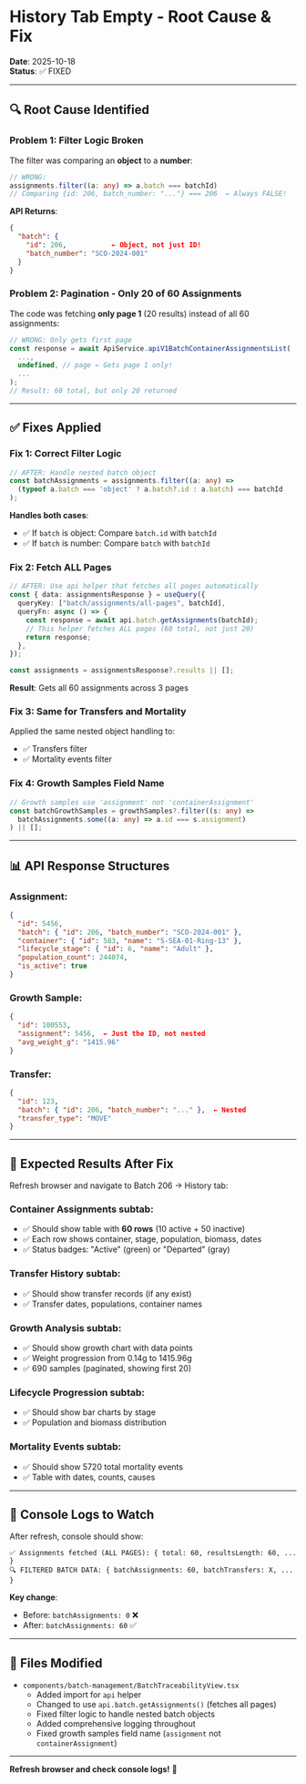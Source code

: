# History Tab Empty - Root Cause & Fix

**Date**: 2025-10-18  
**Status**: ✅ FIXED

---

## 🔍 **Root Cause Identified**

### **Problem 1: Filter Logic Broken**
The filter was comparing an **object** to a **number**:

```typescript
// WRONG:
assignments.filter((a: any) => a.batch === batchId)
// Comparing {id: 206, batch_number: "..."} === 206  ← Always FALSE!
```

**API Returns**:
```json
{
  "batch": {
    "id": 206,           ← Object, not just ID!
    "batch_number": "SCO-2024-001"
  }
}
```

### **Problem 2: Pagination - Only 20 of 60 Assignments**
The code was fetching **only page 1** (20 results) instead of all 60 assignments:

```typescript
// WRONG: Only gets first page
const response = await ApiService.apiV1BatchContainerAssignmentsList(
  ...,
  undefined, // page ← Gets page 1 only!
  ...
);
// Result: 60 total, but only 20 returned
```

---

## ✅ **Fixes Applied**

### **Fix 1: Correct Filter Logic**
```typescript
// AFTER: Handle nested batch object
const batchAssignments = assignments.filter((a: any) => 
  (typeof a.batch === 'object' ? a.batch?.id : a.batch) === batchId
);
```

**Handles both cases**:
- ✅ If `batch` is object: Compare `batch.id` with `batchId`
- ✅ If `batch` is number: Compare `batch` with `batchId`

### **Fix 2: Fetch ALL Pages**
```typescript
// AFTER: Use api helper that fetches all pages automatically
const { data: assignmentsResponse } = useQuery({
  queryKey: ["batch/assignments/all-pages", batchId],
  queryFn: async () => {
    const response = await api.batch.getAssignments(batchId);
    // This helper fetches ALL pages (60 total, not just 20)
    return response;
  },
});

const assignments = assignmentsResponse?.results || [];
```

**Result**: Gets all 60 assignments across 3 pages

### **Fix 3: Same for Transfers and Mortality**
Applied the same nested object handling to:
- ✅ Transfers filter
- ✅ Mortality events filter

### **Fix 4: Growth Samples Field Name**
```typescript
// Growth samples use 'assignment' not 'containerAssignment'
const batchGrowthSamples = growthSamples?.filter((s: any) => 
  batchAssignments.some((a: any) => a.id === s.assignment)
) || [];
```

---

## 📊 **API Response Structures**

### **Assignment**:
```json
{
  "id": 5456,
  "batch": { "id": 206, "batch_number": "SCO-2024-001" },
  "container": { "id": 583, "name": "S-SEA-01-Ring-13" },
  "lifecycle_stage": { "id": 6, "name": "Adult" },
  "population_count": 244074,
  "is_active": true
}
```

### **Growth Sample**:
```json
{
  "id": 100553,
  "assignment": 5456,  ← Just the ID, not nested
  "avg_weight_g": "1415.96"
}
```

### **Transfer**:
```json
{
  "id": 123,
  "batch": { "id": 206, "batch_number": "..." },  ← Nested
  "transfer_type": "MOVE"
}
```

---

## 🧪 **Expected Results After Fix**

Refresh browser and navigate to Batch 206 → History tab:

### **Container Assignments subtab**:
- ✅ Should show table with **60 rows** (10 active + 50 inactive)
- ✅ Each row shows container, stage, population, biomass, dates
- ✅ Status badges: "Active" (green) or "Departed" (gray)

### **Transfer History subtab**:
- ✅ Should show transfer records (if any exist)
- ✅ Transfer dates, populations, container names

### **Growth Analysis subtab**:
- ✅ Should show growth chart with data points
- ✅ Weight progression from 0.14g to 1415.96g
- ✅ 690 samples (paginated, showing first 20)

### **Lifecycle Progression subtab**:
- ✅ Should show bar charts by stage
- ✅ Population and biomass distribution

### **Mortality Events subtab**:
- ✅ Should show 5720 total mortality events
- ✅ Table with dates, counts, causes

---

## 📝 **Console Logs to Watch**

After refresh, console should show:
```
✅ Assignments fetched (ALL PAGES): { total: 60, resultsLength: 60, ... }
🔍 FILTERED BATCH DATA: { batchAssignments: 60, batchTransfers: X, ... }
```

**Key change**: 
- Before: `batchAssignments: 0` ❌
- After: `batchAssignments: 60` ✅

---

## 🎯 **Files Modified**

- `components/batch-management/BatchTraceabilityView.tsx`
  - Added import for `api` helper
  - Changed to use `api.batch.getAssignments()` (fetches all pages)
  - Fixed filter logic to handle nested batch objects
  - Added comprehensive logging throughout
  - Fixed growth samples field name (`assignment` not `containerAssignment`)

---

**Refresh browser and check console logs!** 🚀






